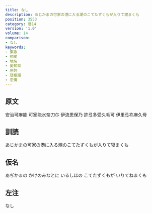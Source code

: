 ```yaml
---
title: なし
description: あじかまの可家の港に入る潮のこてたずくもが入りて寝まくも
position: 3553
category: 巻14
version: '1.0'
volume: 14
comparison:
- なし
keywords:
- 東歌
- 相聞
- 地名
- 愛知県
- 序詞
- 尫柜蹋
- 恋情
---
```


## 原文

安治可麻能 可家能水奈刀尓 伊流思保乃 許弖多受久毛可 伊里弖祢麻久母

## 訓読

あじかまの可家の港に入る潮のこてたずくもが入りて寝まくも

## 仮名

あぢかまの かけのみなとに いるしほの こてたずくもが いりてねまくも

## 左注

なし
